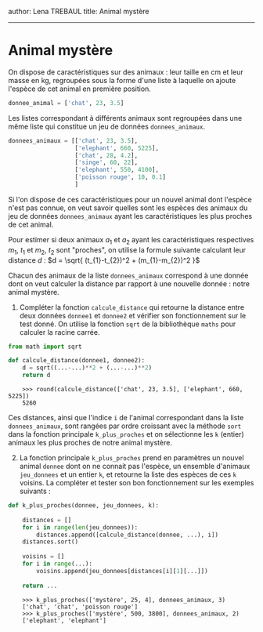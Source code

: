 author: Lena TREBAUL
title: Animal mystère

---

# Animal mystère

On dispose de caractéristiques sur des animaux : leur taille en cm et leur masse en kg, regroupées sous la forme d'une liste à laquelle on ajoute l'espèce de cet animal en première position. 

```python
donnee_animal = ['chat', 23, 3.5]
```

Les listes correspondant à différents animaux sont regroupées dans une même liste qui constitue un jeu de données `donnees_animaux`.

```python
donnees_animaux = [['chat', 23, 3.5], 
                   ['elephant', 660, 5225],
                   ['chat', 28, 4.2], 
                   ['singe', 60, 22],
                   ['elephant', 550, 4100],
                   ['poisson rouge', 10, 0.1]
                   ]
```

Si l'on dispose de ces caractéristiques pour un nouvel animal dont l'espèce n'est pas connue, on veut savoir quelles sont les espèces des animaux du jeu de données `donnees_animaux` ayant les caractéristiques les plus proches de cet animal.

Pour estimer si deux animaux $a_{1}$ et $a_{2}$ ayant les caractéristiques respectives $m_{1}$, $t_{1}$ et $m_{2}$, $t_{2}$ sont "proches", on utilise la formule suivante calculant leur distance $d$ : $d = \sqrt{ (t_{1}-t_{2})^2 + (m_{1}-m_{2})^2 }$

Chacun des animaux de la liste `donnees_animaux` correspond à une donnée dont on veut calculer la distance par rapport à une nouvelle donnée : notre animal mystère.

1. Compléter la fonction `calcule_distance` qui retourne la distance entre deux données `donnee1` et `donnee2` et vérifier son fonctionnement sur le test donné. On utilise la fonction `sqrt` de la bibliothèque `maths` pour calculer la racine carrée.
```python
from math import sqrt

def calcule_distance(donnee1, donnee2):
    d = sqrt((...-...)**2 + (...-...)**2)
    return d
```
```pycon
    >>> round(calcule_distance(['chat', 23, 3.5], ['elephant', 660, 5225])
    5260
```

Ces distances, ainsi que l'indice `i` de l'animal correspondant dans la liste `donnees_animaux`, sont rangées par ordre croissant avec la méthode `sort` dans la fonction principale `k_plus_proches` et on sélectionne les `k` (entier) animaux les plus proches de notre animal mystère.


2. La fonction principale `k_plus_proches` prend en paramètres un nouvel animal `donnee` dont on ne connait pas l'espèce, un ensemble d'animaux `jeu_donnees` et un entier `k`, et retourne la liste des espèces de ces `k` voisins. La compléter et tester son bon fonctionnement sur les exemples suivants :

```python
def k_plus_proches(donnee, jeu_donnees, k):
    
    distances = []
    for i in range(len(jeu_donnees)):
        distances.append([calcule_distance(donnee, ...), i])
    distances.sort()
    
    voisins = []
    for i in range(...):
        voisins.append(jeu_donnees[distances[i][1][...]])
        
    return ...
```

```pycon
    >>> k_plus_proches(['mystère', 25, 4], donnees_animaux, 3)
    ['chat', 'chat', 'poisson rouge']
    >>> k_plus_proches(['mystère', 500, 3800], donnees_animaux, 2)
    ['elephant', 'elephant']
```





